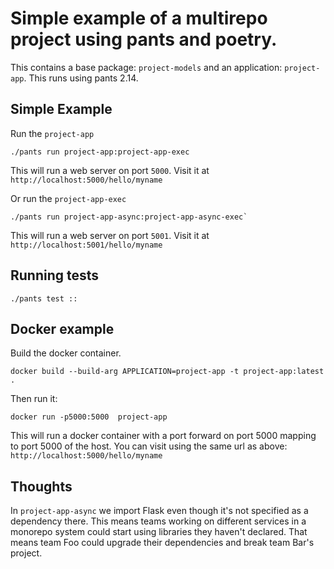 # Simple example of a multirepo project using pants and poetry. 

This contains a base package: `project-models` and an application: `project-app`. This runs using pants 2.14.

## Simple Example

Run the `project-app`
```
./pants run project-app:project-app-exec
```


This will run a web server on port `5000`. Visit it at `http://localhost:5000/hello/myname`

Or run the `project-app-exec`
```
./pants run project-app-async:project-app-async-exec`
```

This will run a web server on port `5001`. Visit it at `http://localhost:5001/hello/myname`

## Running tests

```
./pants test ::
```

## Docker example


Build the docker container.

```
docker build --build-arg APPLICATION=project-app -t project-app:latest .
```

Then run it:

```
docker run -p5000:5000  project-app
```

This will run a docker container with a port forward on port 5000 mapping to port 5000 of the host. You can visit using the same url as above: `http://localhost:5000/hello/myname`

## Thoughts

In `project-app-async` we import Flask even though it's not specified as a dependency there. This means teams working on different services in a monorepo system could start using libraries they haven't declared. That means team Foo could upgrade their dependencies and break team Bar's project.

